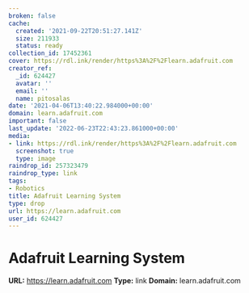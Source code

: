 ```yaml
---
broken: false
cache:
  created: '2021-09-22T20:51:27.141Z'
  size: 211933
  status: ready
collection_id: 17452361
cover: https://rdl.ink/render/https%3A%2F%2Flearn.adafruit.com
creator_ref:
  _id: 624427
  avatar: ''
  email: ''
  name: pitosalas
date: '2021-04-06T13:40:22.984000+00:00'
domain: learn.adafruit.com
important: false
last_update: '2022-06-23T22:43:23.861000+00:00'
media:
- link: https://rdl.ink/render/https%3A%2F%2Flearn.adafruit.com
  screenshot: true
  type: image
raindrop_id: 257323479
raindrop_type: link
tags:
- Robotics
title: Adafruit Learning System
type: drop
url: https://learn.adafruit.com
user_id: 624427
---
```


# Adafruit Learning System

**URL:** https://learn.adafruit.com
**Type:** link
**Domain:** learn.adafruit.com
